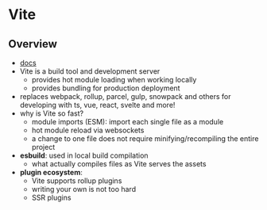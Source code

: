 # Vite

## Overview
* [docs](https://vitejs.dev/guide/)
* Vite is a build tool and development server
	*  provides hot module loading when working locally
	*  provides bundling for production deployment
* replaces webpack, rollup, parcel, gulp, snowpack and others for developing with ts, vue, react, svelte and more!
* why is Vite so fast?
	*  module imports (ESM): import each single file as a module
	*  hot module reload via websockets
	*  a change to one file does not require minifying/recompiling the entire project
* **esbuild**: used in local build compilation
	*  what actually compiles files as Vite serves the assets
* **plugin ecosystem**:
	*  Vite supports rollup plugins
	*  writing your own is not too hard
	*  SSR plugins
